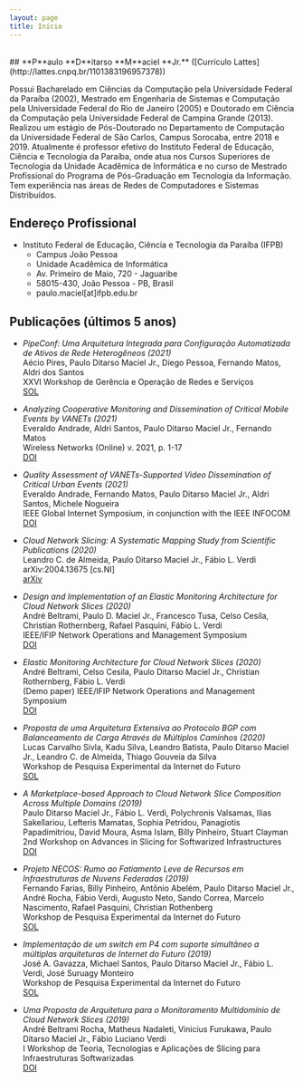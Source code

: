 ```yaml
---
layout: page
title: Início
---
```

<div id="google_translate_element"></div>

<script type="text/javascript">
function googleTranslateElementInit() {
  new google.translate.TranslateElement({pageLanguage: 'pt'}, 'google_translate_element');
}
</script>

<script type="text/javascript" src="//translate.google.com/translate_a/element.js?cb=googleTranslateElementInit"></script>

<br/>
## **P**aulo **D**itarso **M**aciel **Jr.**
([Currículo Lattes](http://lattes.cnpq.br/1101383196957378))

Possui Bacharelado em Ciências da Computação pela Universidade Federal da Paraíba (2002), Mestrado em Engenharia de Sistemas e Computação pela Universidade Federal do Rio de Janeiro (2005) e Doutorado em Ciência da Computação pela Universidade Federal de Campina Grande (2013). Realizou um estágio de Pós-Doutorado no Departamento de Computação da Universidade Federal de São Carlos, Campus Sorocaba, entre 2018 e 2019. Atualmente é professor efetivo do Instituto Federal de Educação, Ciência e Tecnologia da Paraíba, onde atua nos Cursos Superiores de Tecnologia da Unidade Acadêmica de Informática e no curso de Mestrado Profissional do Programa de Pós-Graduação em Tecnologia da Informação. Tem experiência nas áreas de Redes de Computadores e Sistemas Distribuídos.

## Endereço Profissional 

* Instituto Federal de Educação, Ciência e Tecnologia da Paraíba (IFPB) 
    * Campus João Pessoa
    * Unidade Acadêmica de Informática
    * Av. Primeiro de Maio, 720 - Jaguaribe
    * 58015-430, João Pessoa - PB, Brasil
    * paulo.maciel[at]ifpb.edu.br

## Publicações (últimos 5 anos)

* *PipeConf: Uma Arquitetura Integrada para Configuração Automatizada de Ativos de Rede Heterogêneos (2021)*<br/>
  Aécio Pires, Paulo Ditarso Maciel Jr., Diego Pessoa, Fernando Matos, Aldri dos Santos<br/>
  XXVI Workshop de Gerência e Operação de Redes e Serviços<br/>
  [SOL](https://sol.sbc.org.br/index.php/wgrs/article/view/17189)

* *Analyzing Cooperative Monitoring and Dissemination of Critical Mobile Events by VANETs (2021)*<br/>
  Everaldo Andrade, Aldri Santos, Paulo Ditarso Maciel Jr., Fernando Matos<br/>
  Wireless Networks (Online) v. 2021, p. 1-17<br/>
  [DOI](http://dx.doi.org/10.1007/s11276-021-02551-z)

* *Quality Assessment of VANETs-Supported Video Dissemination of Critical Urban Events (2021)*<br/>
  Everaldo Andrade, Fernando Matos, Paulo Ditarso Maciel Jr., Aldri Santos, Michele Nogueira<br/>
  IEEE Global Internet Symposium, in conjunction with the IEEE INFOCOM<br/>
  [DOI](http://dx.doi.org/10.1109/INFOCOMWKSHPS51825.2021.9484551)

* *Cloud Network Slicing: A Systematic Mapping Study from Scientific Publications (2020)*<br/>
  Leandro C. de Almeida, Paulo Ditarso Maciel Jr., Fábio L. Verdi<br/>
  arXiv:2004.13675 [cs.NI]<br/>
  [arXiv](https://arxiv.org/abs/2004.13675)

* *Design and Implementation of an Elastic Monitoring Architecture for Cloud Network Slices (2020)*<br/>
  André Beltrami, Paulo D. Maciel Jr., Francesco Tusa, Celso Cesila, Christian Rothernberg, Rafael Pasquini, Fábio L. Verdi<br/>
  IEEE/IFIP Network Operations and Management Symposium<br/>
  [DOI](http://dx.doi.org/10.1109/NOMS47738.2020.9110415)

* *Elastic Monitoring Architecture for Cloud Network Slices (2020)*<br/>
  André Beltrami, Celso Cesila, Paulo Ditarso Maciel Jr., Christian Rothernberg, Fábio L. Verdi<br/>
  (Demo paper) IEEE/IFIP Network Operations and Management Symposium<br/>
  [DOI](http://dx.doi.org/10.1109/NOMS47738.2020.9110447)

* *Proposta de uma Arquitetura Extensiva ao Protocolo BGP com Balanceamento de Carga Através de Múltiplos Caminhos (2020)*<br/>
  Lucas Carvalho Sivla, Kadu Silva, Leandro Batista, Paulo Ditarso Maciel Jr., Leandro C. de Almeida, Thiago Gouveia da Silva<br/>
  Workshop de Pesquisa Experimental da Internet do Futuro<br/>
  [SOL](https://sol.sbc.org.br/index.php/wpeif/article/view/12473)

* *A Marketplace-based Approach to Cloud Network Slice Composition Across Multiple Domains (2019)*<br/>
  Paulo Ditarso Maciel Jr., Fábio L. Verdi, Polychronis Valsamas, Ilias Sakellariou, Lefteris Mamatas, Sophia Petridou, Panagiotis Papadimitriou, David Moura, Asma Islam, Billy Pinheiro, Stuart Clayman<br/>
  2nd Workshop on Advances in Slicing for Softwarized Infrastructures<br/>
  [DOI](http://dx.doi.org/10.1109/NETSOFT.2019.8806668)

* *Projeto NECOS: Rumo ao Fatiamento Leve de Recursos em Infraestruturas de Nuvens Federadas (2019)*<br/>
  Fernando Farias, Billy Pinheiro, Antônio Abelém, Paulo Ditarso Maciel Jr., André Rocha, Fábio Verdi, Augusto Neto, Sando Correa, Marcelo Nascimento, Rafael Pasquini, Christian Rothenberg<br/>
  Workshop de Pesquisa Experimental da Internet do Futuro<br/>
  [SOL](https://sol.sbc.org.br/index.php/wpeif/article/view/7699)

* *Implementação de um switch em P4 com suporte simultâneo a múltiplas arquiteturas de Internet do Futuro (2019)*<br/>
  José A. Gavazza, Michael Santos, Paulo Ditarso Maciel Jr., Fábio L. Verdi, José Suruagy Monteiro<br/>
  Workshop de Pesquisa Experimental da Internet do Futuro<br/>
  [SOL](https://sol.sbc.org.br/index.php/wpeif/article/view/7693)

*  *Uma Proposta de Arquitetura para o Monitoramento Multidomínio de Cloud Network Slices (2019)*<br/>
  André Beltrami Rocha, Matheus Nadaleti, Vinicius Furukawa, Paulo Ditarso Maciel Jr., Fábio Luciano Verdi<br/>
  I Workshop de Teoria, Tecnologias e Aplicações de Slicing para Infraestruturas Softwarizadas<br/>
  [DOI](http://dx.doi.org/10.5753/wslice.2019.7721)
